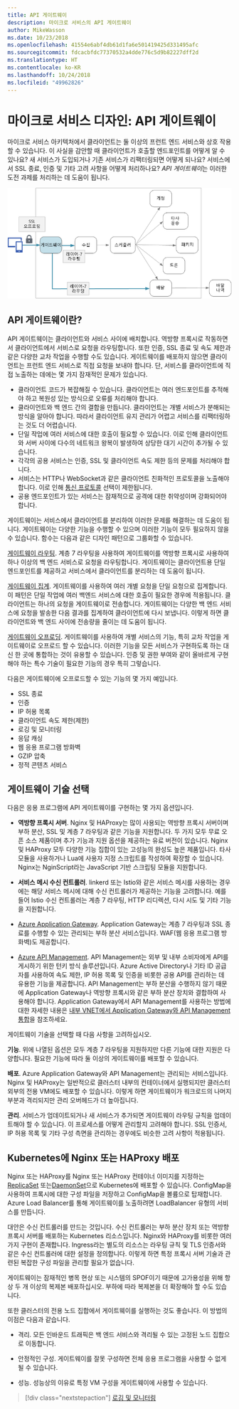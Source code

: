 ```yaml
---
title: API 게이트웨이
description: 마이크로 서비스의 API 게이트웨이
author: MikeWasson
ms.date: 10/23/2018
ms.openlocfilehash: 41554e6abf4db61d1fa6e501419425d331495afc
ms.sourcegitcommit: fdcacbfdc77370532a4dde776c5d9b82227dff2d
ms.translationtype: HT
ms.contentlocale: ko-KR
ms.lasthandoff: 10/24/2018
ms.locfileid: "49962826"
---
```

# <a name="designing-microservices-api-gateways"></a>마이크로 서비스 디자인: API 게이트웨이

마이크로 서비스 아키텍처에서 클라이언트는 둘 이상의 프런트 엔드 서비스와 상호 작용할 수 있습니다. 이 사실을 감안할 때 클라이언트가 호출할 엔드포인트를 어떻게 알 수 있나요? 새 서비스가 도입되거나 기존 서비스가 리팩터링되면 어떻게 되나요? 서비스에서 SSL 종료, 인증 및 기타 고려 사항을 어떻게 처리하나요? *API 게이트웨이*는 이러한 도전 과제를 처리하는 데 도움이 됩니다. 

![](./images/gateway.png)

## <a name="what-is-an-api-gateway"></a>API 게이트웨이란?

API 게이트웨이는 클라이언트와 서비스 사이에 배치합니다. 역방향 프록시로 작동하면서 클라이언트에서 서비스로 요청을 라우팅합니다. 또한 인증, SSL 종료 및 속도 제한과 같은 다양한 교차 작업을 수행할 수도 있습니다. 게이트웨이를 배포하지 않으면 클라이언트는 프런트 엔드 서비스로 직접 요청을 보내야 합니다. 단, 서비스를 클라이언트에 직접 노출하는 데에는 몇 가지 잠재적인 문제가 있습니다.

- 클라이언트 코드가 복잡해질 수 있습니다. 클라이언트는 여러 엔드포인트를 추적해야 하고 복원성 있는 방식으로 오류를 처리해야 합니다. 
- 클라이언트와 백 엔드 간의 결합을 만듭니다. 클라이언트는 개별 서비스가 분해되는 방식을 알아야 합니다. 따라서 클라이언트 유지 관리가 어렵고 서비스를 리팩터링하는 것도 더 어렵습니다.
- 단일 작업에 여러 서비스에 대한 호출이 필요할 수 있습니다. 이로 인해 클라이언트와 서버 사이에 다수의 네트워크 왕복이 발생하여 상당한 대기 시간이 추가될 수 있습니다. 
- 각각의 공용 서비스는 인증, SSL 및 클라이언트 속도 제한 등의 문제를 처리해야 합니다. 
- 서비스는 HTTP나 WebSocket과 같은 클라이언트 친화적인 프로토콜을 노출해야 합니다. 이로 인해 [통신 프로토콜](./interservice-communication.md) 선택이 제한됩니다. 
- 공용 엔드포인트가 있는 서비스는 잠재적으로 공격에 대한 취약성이며 강화되어야 합니다.

게이트웨이는 서비스에서 클라이언트를 분리하여 이러한 문제를 해결하는 데 도움이 됩니다. 게이트웨이는 다양한 기능을 수행할 수 있으며 이러한 기능이 모두 필요하지 않을 수 있습니다. 함수는 다음과 같은 디자인 패턴으로 그룹화할 수 있습니다.

[게이트웨이 라우팅](../patterns/gateway-routing.md). 계층 7 라우팅을 사용하여 게이트웨이를 역방향 프록시로 사용하여 하나 이상의 백 엔드 서비스로 요청을 라우팅합니다. 게이트웨이는 클라이언트용 단일 엔드포인트를 제공하고 서비스에서 클라이언트를 분리하는 데 도움이 됩니다. 

[게이트웨이 집계](../patterns/gateway-aggregation.md). 게이트웨이를 사용하여 여러 개별 요청을 단일 요청으로 집계합니다. 이 패턴은 단일 작업에 여러 백엔드 서비스에 대한 호출이 필요한 경우에 적용됩니다. 클라이언트는 하나의 요청을 게이트웨이로 전송합니다. 게이트웨이는 다양한 백 엔드 서비스에 요청을 발송한 다음 결과를 집계하여 클라이언트에 다시 보냅니다. 이렇게 하면 클라이언트와 백 엔드 사이에 전송량을 줄이는 데 도움이 됩니다. 

[게이트웨이 오프로딩](../patterns/gateway-offloading.md). 게이트웨이를 사용하여 개별 서비스의 기능, 특히 교차 작업을 게이트웨이로 오프로드 할 수 있습니다. 이러한 기능을 모든 서비스가 구현하도록 하는 대신 한 곳에 통합하는 것이 유용할 수 있습니다. 인증 및 권한 부여와 같이 올바르게 구현해야 하는 특수 기술이 필요한 기능의 경우 특히 그렇습니다. 

다음은 게이트웨이에 오프로드할 수 있는 기능의 몇 가지 예입니다.

- SSL 종료
- 인증
- IP 허용 목록
- 클라이언트 속도 제한(제한)
- 로깅 및 모니터링
- 응답 캐싱
- 웹 응용 프로그램 방화벽
- GZIP 압축
- 정적 콘텐츠 서비스

## <a name="choosing-a-gateway-technology"></a>게이트웨이 기술 선택

다음은 응용 프로그램에 API 게이트웨이를 구현하는 몇 가지 옵션입니다.

- **역방향 프록시 서버**. Nginx 및 HAProxy는 많이 사용되는 역방향 프록시 서버이며 부하 분산, SSL 및 계층 7 라우팅과 같은 기능을 지원합니다. 두 가지 모두 무료 오픈 소스 제품이며 추가 기능과 지원 옵션을 제공하는 유료 버전이 있습니다. Nginx 및 HAProxy 모두 다양한 기능 집합이 있는 고성능의 완성도 높은 제품입니다. 타사 모듈을 사용하거나 Lua에 사용자 지정 스크립트를 작성하여 확장할 수 있습니다. Nginx는 NginScript라는 JavaScript 기반 스크립팅 모듈을 지원합니다.

- **서비스 메시 수신 컨트롤러**. linkerd 또는 Istio와 같은 서비스 메시를 사용하는 경우에는 해당 서비스 메시에 대해 수신 컨트롤러가 제공하는 기능을 고려합니다. 예를 들어 Istio 수신 컨트롤러는 계층 7 라우팅, HTTP 리디렉션, 다시 시도 및 기타 기능을 지원합니다. 

- [Azure Application Gateway](/azure/application-gateway/). Application Gateway는 계층 7 라우팅과 SSL 종료를 수행할 수 있는 관리되는 부하 분산 서비스입니다. WAF(웹 응용 프로그램 방화벽)도 제공합니다.

- [Azure API Management](/azure/api-management/). API Management는 외부 및 내부 소비자에게 API를 게시하기 위한 턴키 방식 솔루션입니다. Azure Active Directory나 기타 ID 공급자를 사용하여 속도 제한, IP 허용 목록 및 인증을 비롯한 공용 API를 관리하는 데 유용한 기능을 제공합니다. API Management는 부하 분산을 수행하지 않기 때문에 Application Gateway나 역방향 프록시와 같은 부하 분산 장치와 결합하여 사용해야 합니다. Application Gateway에서 API Management를 사용하는 방법에 대한 자세한 내용은 [내부 VNET에서 Application Gateway와 API Management 통합](/azure/api-management/api-management-howto-integrate-internal-vnet-appgateway)을 참조하세요.

게이트웨이 기술을 선택할 때 다음 사항을 고려하십시오.

**기능**. 위에 나열된 옵션은 모두 계층 7 라우팅을 지원하지만 다른 기능에 대한 지원은 다양합니다. 필요한 기능에 따라 둘 이상의 게이트웨이를 배포할 수 있습니다. 

**배포**. Azure Application Gateway와 API Management는 관리되는 서비스입니다. Nginx 및 HAProxy는 일반적으로 클러스터 내부의 컨테이너에서 실행되지만 클러스터 외부의 전용 VM에도 배포할 수 있습니다. 이렇게 하면 게이트웨이가 워크로드의 나머지 부분과 격리되지만 관리 오버헤드가 더 높아집니다.

**관리**. 서비스가 업데이트되거나 새 서비스가 추가되면 게이트웨이 라우팅 규칙을 업데이트해야 할 수 있습니다. 이 프로세스를 어떻게 관리할지 고려해야 합니다. SSL 인증서, IP 허용 목록 및 기타 구성 측면을 관리하는 경우에도 비슷한 고려 사항이 적용됩니다.

## <a name="deploying-nginx-or-haproxy-to-kubernetes"></a>Kubernetes에 Nginx 또는 HAProxy 배포

Nginx 또는 HAProxy를 Nginx 또는 HAProxy 컨테이너 이미지를 지정하는 [ReplicaSet](https://kubernetes.io/docs/concepts/workloads/controllers/replicaset/) 또는[DaemonSet](https://kubernetes.io/docs/concepts/workloads/controllers/daemonset/)으로 Kubernetes에 배포할 수 있습니다. ConfigMap을 사용하여 프록시에 대한 구성 파일을 저장하고 ConfigMap을 볼륨으로 탑재합니다. Azure Load Balancer를 통해 게이트웨이를 노출하려면 LoadBalancer 유형의 서비스를 만듭니다. 

대안은 수신 컨트롤러를 만드는 것입니다. 수신 컨트롤러는 부하 분산 장치 또는 역방향 프록시 서버를 배포하는 Kubernetes 리소스입니다. Nginx와 HAProxy를 비롯한 여러 가지 구현이 존재합니다. Ingress라는 별도의 리소스는 라우팅 규칙 및 TLS 인증서와 같은 수신 컨트롤러에 대한 설정을 정의합니다. 이렇게 하면 특정 프록시 서버 기술과 관련된 복잡한 구성 파일을 관리할 필요가 없습니다.

게이트웨이는 잠재적인 병목 현상 또는 시스템의 SPOF이기 때문에 고가용성을 위해 항상 두 개 이상의 복제본 배포하십시오. 부하에 따라 복제본을 더 확장해야 할 수도 있습니다. 

또한 클러스터의 전용 노드 집합에서 게이트웨이를 실행하는 것도 좋습니다. 이 방법의 이점은 다음과 같습니다.

- 격리. 모든 인바운드 트래픽은 백 엔드 서비스와 격리될 수 있는 고정된 노드 집합으로 이동합니다.

- 안정적인 구성. 게이트웨이를 잘못 구성하면 전체 응용 프로그램을 사용할 수 없게 될 수 있습니다. 

- 성능. 성능상의 이유로 특정 VM 구성을 게이트웨이에 사용할 수 있습니다.

> [!div class="nextstepaction"]
> [로깅 및 모니터링](./logging-monitoring.md)
